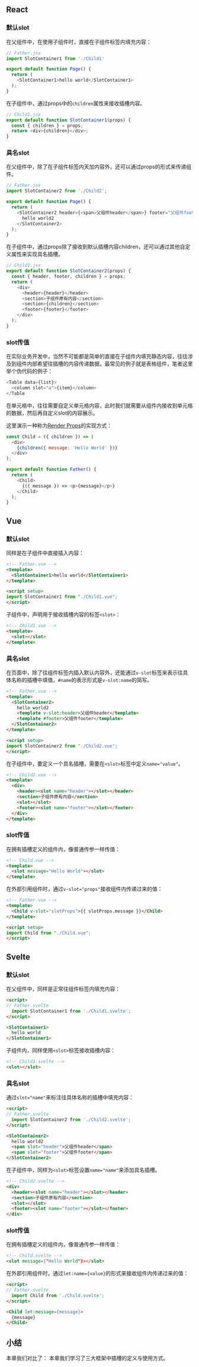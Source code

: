 ## React

### 默认slot

在父组件中，在使用子组件时，直接在子组件标签内填充内容：
```javascript
// Father.jsx
import SlotContainer1 from './Child1'

export default function Page() {
  return (
    <SlotContainer1>hello world</SlotContainer1>
  );
}
```

在子组件中，通过props中的`children`属性来接收插槽内容。
```javascript
// Child1.jsx
export default function SlotContainer1(props) {
  const { children } = props;
  return <div>{children}</div>;
}
```
### 具名slot

在父组件中，除了在子组件标签内天加内容外，还可以通过props的形式来传递组件。
```javascript
// Father.jsx
import SlotContainer2 from './Child2';

export default function Page() {
  return (
    <SlotContainer2 header={<span>父组件header</span>} footer="父组件footer">
      hello world2
    </SlotContainer2>
  );
}
```

在子组件中，通过props除了接收到默认插槽内容children，还可以通过其他自定义属性来实现具名插槽。
```javascript
// Child2.jsx
export default function SlotContainer2(props) {
  const { header, footer, children } = props;
  return (
    <div>
      <header>{header}</header>
      <section>子组件原有内容</section>
      <section>{children}</section>
      <footer>{footer}</footer>
    </div>
  );
}
```

### slot传值

在实际业务开发中，当然不可能都是简单的直接在子组件内填充静态内容，往往涉及到组件内部希望往插槽的内容传递数据。最常见的例子就是表格组件，笔者这里举个伪代码的例子：
```javascript
<Table data={list}>
  <column slot="a">{item}</column>
</Table
```
在单元格中，往往需要自定义单元格内容，此时我们就需要从组件内接收到单元格的数据，然后再自定义slot的内容展示。

这里演示一种称为[Render Props](https://legacy.reactjs.org/docs/render-props.html)的实现方式：
```javascript
const Child = ({ children }) => (
  <div>
    {children({ message: 'Hello World' })}
  </div>
);

export default function Father() {
  return (
    <Child>
      {({ message }) => <p>{message}</p>}
    </Child>
  );
} 
```

## Vue

### 默认slot

同样是在子组件中直接插入内容：
```html
<!-- Father.vue -->
<template>
  <SlotContainer1>hello world</SlotContainer1>
</template>

<script setup>
import SlotContainer1 from "./Child1.vue";
</script>
```

子组件中，声明用于接收插槽内容的标签`<slot>`：
```html
<!-- Child1.vue -->
<template>
  <slot></slot>
</template>
```

### 具名slot

在页面中，除了往组件标签内插入默认内容外，还能通过`v-slot`标签来表示往具体名称的插槽中填值，`#name`的表示形式是`v-slot:name`的简写。

```html
<!-- Father.vue -->
<template>
  <SlotContainer2>
    hello world2
    <template v-slot:header>父组件header</template>
    <template #footer>父组件footer</template>
  </SlotContainer2>
</template>

<script setup>
import SlotContainer2 from "./Child2.vue";
</script>
```

在子组件中，要定义一个具名插槽，需要在`<slot>`标签中定义`name="value"`。
```html
<!-- Child2.vue -->
<template>
  <div>
    <header><slot name="header"></slot></header>
    <section>子组件原有内容</section>
    <slot></slot>
    <footer><slot name="footer"></slot></footer>
  </div>
</template>
```

### slot传值

在拥有插槽定义的组件内，像普通传参一样传值：
```html
<!-- Child.vue -->
<template>
  <slot message="Hello World"></slot>
</template>
```

在外部引用组件时，通过`v-slot="props"`接收组件内传递过来的值：
```html
<!-- Father.vue -->
<template>
  <Child v-slot="slotProps">{{ slotProps.message }}</Child>
</template>

<script setup>
import Child from "./Child.vue";
</script>
```

## Svelte

### 默认slot

在父组件中，同样是正常往组件标签内填充内容：
```html
<script>
// Father.svelte
  import SlotContainer1 from './Child1.svelte';
</script>

<SlotContainer1>
  hello world
</SlotContainer1>
```

子组件内，同样使用`<slot>`标签接收插槽内容：
```html
<!-- Child1.svelte -->
<slot></slot>
```

### 具名slot

通过`slot="name"`来标注往具体名称的插槽中填充内容：
```html
<script>
// Father.svelte
  import SlotContainer2 from './Child2.svelte';
</script>

<SlotContainer2>
  hello world2
  <span slot="header">父组件header</span>
  <span slot="footer">父组件footer</span>
</SlotContainer2>
```

在子组件中，同样为`<slot>`标签设置`name="name"`来添加具名插槽。
```html
<!-- Child2.svelte -->
<div>
  <header><slot name="header"></slot></header>
  <section>子组件原有内容</section>
  <slot></slot>
  <footer><slot name="footer"></slot></footer>
</div>
```

### slot传值

在拥有插槽定义的组件内，像普通传参一样传值：
```html
<!-- Child.svelte -->
<slot message={"Hello World"}></slot>
```

在外部引用组件时，通过`let:name={value}`的形式来接收组件内传递过来的值：
```html
<script>
// Father.svelte
  import Child from './Child.svelte';
</script>

<Child let:message={message}>
  {message}
</Child>
```

## 小结

本章我们对比了：
本章我们学习了三大框架中插槽的定义与使用方式。